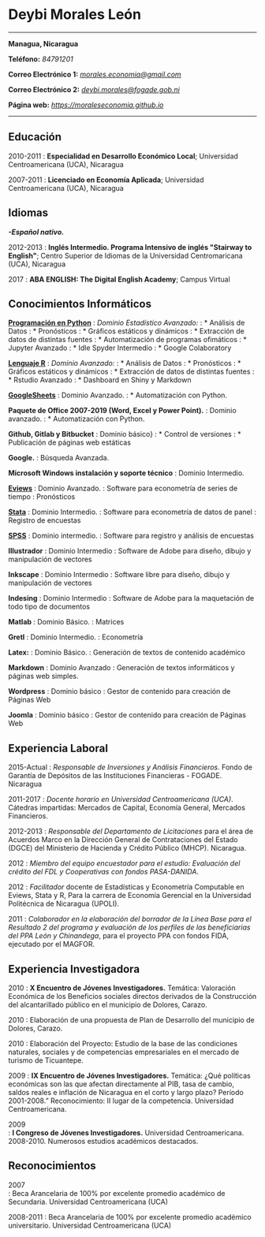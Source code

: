 Deybi Morales León
============

------------------------------------------------------------

**Managua, Nicaragua**

**Teléfono:** *84791201*

**Correo Electrónico 1:**  *morales.economia@gmail.com*
                    
**Correo Electrónico 2:**   *[deybi.morales@fogade.gob.ni](deybi.morales@fogade.gob.ni)*

**Página web:** *https://moraleseconomia.github.io* 

------------------------------------------------------------



Educación
---------

2010-2011
:   **Especialidad en Desarrollo Económico Local**; Universidad Centroamericana (UCA), Nicaragua

2007-2011
:   **Licenciado en Economía Aplicada**; Universidad Centroamericana (UCA), Nicaragua



Idiomas
--------

***-Español nativo.***

2012-2013
:   **Inglés Intermedio. Programa Intensivo de inglés "Stairway to English"**; Centro Superior de Idiomas de la Universidad Centromaricana (UCA), Nicaragua

2017
:   **ABA ENGLISH: The Digital English Academy**; Campus Virtual



Conocimientos Informáticos
--------------------

[**Programación en Python**](https://www.python.org)
: *Dominio Estadístico Avanzado:*
: * Análisis de Datos
: * Pronósticos
: * Gráficos estáticos y dinámicos
: * Extracción de datos de distintas fuentes
: * Automatización de programas ofimáticos
: * Jupyter Avanzado
: * Idle Spyder Intermedio
: * Google Colaboratory


[**Lenguaje R**](https://rstudio.com/)
: *Dominio Avanzado:*
: * Análisis de Datos
: * Pronósticos
: * Gráficos estáticos y dinámicos
: * Extracción de datos de distintas fuentes
: * Rstudio Avanzado
: * Dashboard en Shiny y Markdown


[**GoogleSheets**](https://www.google.com/intl/es/sheets/about/)
:  Dominio Avanzado.
:  * Automatización con Python.


**Paquete de Office 2007-2019 (Word, Excel y Power Point).** 
:  Dominio avanzado. 
: * Automatización con Python.

**Github, Gitlab y Bitbucket**
: Dominio básico}
: * Control de versiones
: * Publicación de páginas web estáticas


**Google.**
:  Búsqueda Avanzada. 


**Microsoft Windows instalación y soporte técnico** 
:  Dominio Intermedio.


[**Eviews**](https://www.eviews.com/home.html)
: Dominio Avanzado.
: Software para econometría de series de tiempo
: Pronósticos


[**Stata**](https://www.stata.com/) 
: Dominio Intermedio.
: Software para econometría de datos de panel
: Registro de encuestas


[**SPSS**](https://www.ibm.com/es-es/analytics/spss-statistics-software)
: Dominio intermedio.
: Software para registro y análisis de encuestas


**Illustrador**
: Dominio Intermedio
: Software de Adobe para diseño, dibujo y manipulación de vectores


**Inkscape**
: Dominio Intermedio
: Software libre para diseño, dibujo y manipulación de vectores


**Indesing**
: Dominio Intermedio
: Software de Adobe para la maquetación de todo tipo de documentos


**Matlab**
: Dominio Básico.
: Matrices


**Gretl**
: Dominio Intermedio.
: Econometría


**Latex:** 
: Dominio Básico.
: Generación de textos de contenido académico


**Markdown**
: Dominio Avanzado
: Generación de textos informáticos y páginas web simples.


**Wordpress**
: Dominio básico
: Gestor de contenido para creación de Páginas Web


**Joomla**
: Dominio básico
: Gestor de contenido para creación de Páginas Web


Experiencia Laboral
----------

2015-Actual
:    *Responsable de Inversiones y Análisis Financieros*. Fondo de Garantía de Depósitos de las Instituciones Financieras - FOGADE. Nicaragua


2011-2017
:    *Docente horario en Universidad Centroamericana (UCA)*. Cátedras impartidas: Mercados de Capital, Economía General, Mercados Financieros.


2012-2013
:   *Responsable del Departamento de Licitaciones* para el área de Acuerdos Marco en la Dirección General de Contrataciones del Estado (DGCE) del Ministerio de Hacienda y Crédito Público (MHCP). Nicaragua.


2012 
:     *Miembro del equipo encuestador para el estudio: Evaluación del crédito del FDL y Cooperativas con fondos PASA-DANIDA*.


2012 
:     *Facilitador* docente de Estadísticas y Econometría Computable en Eviews, Stata y R, Para la carrera de Economía Gerencial en la Universidad Politécnica de Nicaragua (UPOLI).


2011
:    *Colaborador en la elaboración del borrador de la Línea Base para el Resultado 2 del programa y evaluación de los perfiles de las beneficiarias del PPA León y Chinandega*, para el proyecto PPA con fondos FIDA, ejecutado por el MAGFOR.


Experiencia Investigadora
--------------------

2010 
:     **X Encuentro de Jóvenes Investigadores.** Temática: Valoración Económica de los Beneficios sociales directos derivados de la Construcción del alcantarillado público en el municipio de Dolores, Carazo. 


2010
:    Elaboración de una propuesta de Plan de Desarrollo del municipio de Dolores, Carazo.


2010 
:    Elaboración del Proyecto: Estudio de la base de las condiciones naturales, sociales y de competencias empresariales en el mercado de turismo de Ticuantepe.


2009 
:    **IX Encuentro de Jóvenes Investigadores.** Temática: ¿Qué políticas económicas son las que afectan directamente al PIB, tasa de cambio, saldos reales e inflación de Nicaragua en el corto y largo plazo? Período 2001-2008.” Reconocimiento: II lugar de la competencia. Universidad Centroamericana.


2009  
:    **I Congreso de Jóvenes Investigadores.** Universidad Centroamericana.
2008-2010. Numerosos estudios académicos destacados.


Reconocimientos
-----------------

2007  
:     Beca Arancelaria de 100% por excelente promedio académico de Secundaria. Universidad Centroamericana (UCA)


2008-2011
:     Beca Arancelaria de 100% por excelente promedio académico universitario. Universidad Centroamericana (UCA)

